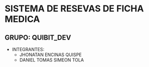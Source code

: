 # SISTEMA DE RESEVAS DE FICHA MEDICA

## GRUPO: QUIBIT_DEV

- INTEGRANTES:
  - JHONATAN ENCINAS QUISPE
  - DANIEL TOMAS SIMEON TOLA
